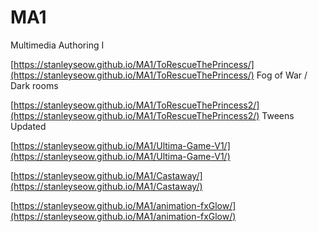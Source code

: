 # MA1
Multimedia Authoring I

[https://stanleyseow.github.io/MA1/ToRescueThePrincess/](https://stanleyseow.github.io/MA1/ToRescueThePrincess/) Fog of War / Dark rooms

[https://stanleyseow.github.io/MA1/ToRescueThePrincess2/](https://stanleyseow.github.io/MA1/ToRescueThePrincess2/) Tweens Updated

[https://stanleyseow.github.io/MA1/Ultima-Game-V1/](https://stanleyseow.github.io/MA1/Ultima-Game-V1/)

[https://stanleyseow.github.io/MA1/Castaway/](https://stanleyseow.github.io/MA1/Castaway/)

[https://stanleyseow.github.io/MA1/animation-fxGlow/](https://stanleyseow.github.io/MA1/animation-fxGlow/)



